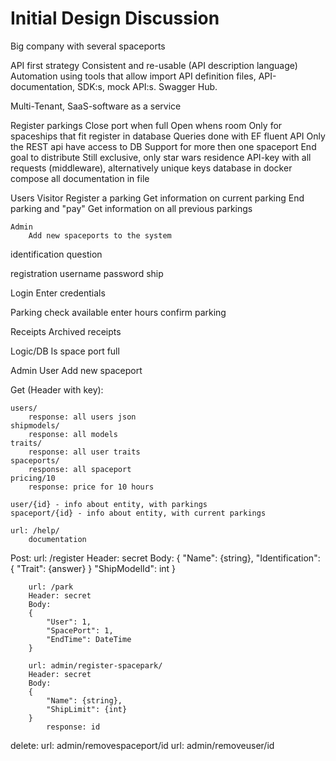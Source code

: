 # Initial Design Discussion

Big company with several spaceports

API first strategy
    Consistent and re-usable (API description language)
    Automation using tools that allow import API definition files, API-documentation, SDK:s, mock API:s. Swagger Hub.

Multi-Tenant, SaaS-software as a service

Register parkings
Close port when full
Open whens room
Only for spaceships that fit
register in database
Queries done with EF fluent API
Only the REST api have access to DB
Support for more then one spaceport
End goal to distribute
Still exclusive, only star wars residence
API-key with all requests (middleware), alternatively unique keys
database in docker compose
all documentation in file

Users
    Visitor
        Register a parking
        Get information on current parking
        End parking and "pay"
        Get information on all previous parkings

    Admin
        Add new spaceports to the system

identification
    question

registration
    username
    password
    ship

Login
    Enter credentials

Parking
    check available
    enter hours
    confirm parking

Receipts
    Archived receipts

Logic/DB
    Is space port full

Admin User
    Add new spaceport

Get (Header with key):

    users/
        response: all users json
    shipmodels/
        response: all models
    traits/
        response: all user traits
    spaceports/
        response: all spaceport
    pricing/10
        response: price for 10 hours

    user/{id} - info about entity, with parkings
    spaceport/{id} - info about entity, with current parkings

    url: /help/
        documentation

Post:
        url: /register
        Header: secret
        Body:
        {
            "Name": {string},
            "Identification": {
                "Trait": {answer}
            }
            "ShipModelId": int
        }

        url: /park
        Header: secret
        Body:
        {
            "User": 1,
            "SpacePort": 1,
            "EndTime": DateTime
        }

        url: admin/register-spacepark/
        Header: secret
        Body:
        {
            "Name": {string},
            "ShipLimit": {int}
        }
            response: id

delete:
        url: admin/removespaceport/id
        url: admin/removeuser/id